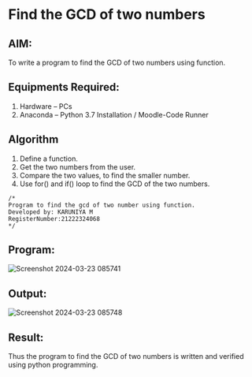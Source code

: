 # Find the GCD of two numbers

## AIM:
To write a program to find the GCD of two numbers using function.

## Equipments Required:
1. Hardware – PCs
2. Anaconda – Python 3.7 Installation / Moodle-Code Runner

## Algorithm
1. Define a function.
2. Get the two numbers from the user.
3. Compare the two values, to find the smaller number.
4. Use for() and if() loop to find the GCD of the two numbers.


```
/*
Program to find the gcd of two number using function.
Developed by: KARUNIYA M
RegisterNumber:21222324068
*/
```
## Program:

![Screenshot 2024-03-23 085741](https://github.com/drgbhuvaneswari/GCD-of-two-numbers/assets/161425769/521f5183-cb23-4f6e-8dde-0584e2eca9b2)

## Output:

![Screenshot 2024-03-23 085748](https://github.com/drgbhuvaneswari/GCD-of-two-numbers/assets/161425769/2d0d64d3-6441-4143-8523-b71353df2ac5)


## Result:
Thus the program to find the GCD of two numbers is written and verified using python programming.
